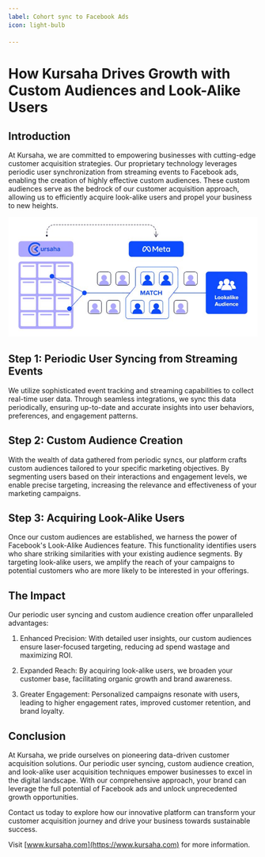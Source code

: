 ```yaml
---
label: Cohort sync to Facebook Ads
icon: light-bulb

---
```


# How Kursaha Drives Growth with Custom Audiences and Look-Alike Users

## Introduction

At Kursaha, we are committed to empowering businesses with cutting-edge customer acquisition strategies. Our proprietary technology leverages periodic user synchronization from streaming events to Facebook ads, enabling the creation of highly effective custom audiences. These custom audiences serve as the bedrock of our customer acquisition approach, allowing us to efficiently acquire look-alike users and propel your business to new heights.

![Cohort sync to Facebook Ads](/static/case-studies/cohort-sync.jpg)


## Step 1: Periodic User Syncing from Streaming Events

We utilize sophisticated event tracking and streaming capabilities to collect real-time user data. Through seamless integrations, we sync this data periodically, ensuring up-to-date and accurate insights into user behaviors, preferences, and engagement patterns.

## Step 2: Custom Audience Creation

With the wealth of data gathered from periodic syncs, our platform crafts custom audiences tailored to your specific marketing objectives. By segmenting users based on their interactions and engagement levels, we enable precise targeting, increasing the relevance and effectiveness of your marketing campaigns.

## Step 3: Acquiring Look-Alike Users

Once our custom audiences are established, we harness the power of Facebook's Look-Alike Audiences feature. This functionality identifies users who share striking similarities with your existing audience segments. By targeting look-alike users, we amplify the reach of your campaigns to potential customers who are more likely to be interested in your offerings.

## The Impact

Our periodic user syncing and custom audience creation offer unparalleled advantages:

1. Enhanced Precision: With detailed user insights, our custom audiences ensure laser-focused targeting, reducing ad spend wastage and maximizing ROI.

2. Expanded Reach: By acquiring look-alike users, we broaden your customer base, facilitating organic growth and brand awareness.

3. Greater Engagement: Personalized campaigns resonate with users, leading to higher engagement rates, improved customer retention, and brand loyalty.

## Conclusion

At Kursaha, we pride ourselves on pioneering data-driven customer acquisition solutions. Our periodic user syncing, custom audience creation, and look-alike user acquisition techniques empower businesses to excel in the digital landscape. With our comprehensive approach, your brand can leverage the full potential of Facebook ads and unlock unprecedented growth opportunities.

Contact us today to explore how our innovative platform can transform your customer acquisition journey and drive your business towards sustainable success.

Visit [www.kursaha.com](https://www.kursaha.com) for more information.
